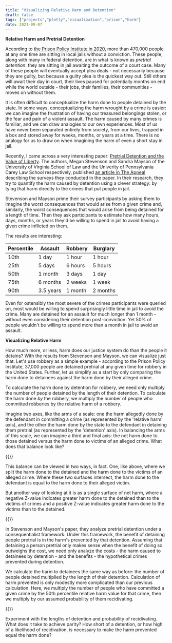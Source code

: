 ```yaml
---
title: "Visualizing Relative Harm and Detention"
draft: false
tags: ["projects","plotly","visualization","prison","harm"]
date: 2021-09-07
---
```

**Relative Harm and Pretrial Detention**

According to [the Prison Policy Institute in 2020](https://www.prisonpolicy.org/reports/pie2020.html), more than 470,000 people at any one time are sitting in local jails without a conviction. These people, along with many in federal detention, are in what is known as *pretrial detention*: they are sitting in jail awaiting the outcome of a court case. Many of these people will eventually accept plea deals - not necessarily because they are guilty, but because a guilty plea is the quickest way out. Still others will await their day in court, their lives paused for potentially months on end while the world outside - their jobs, their families, their communities - moves on without them.

It is often difficult to conceptualize the harm done to people detained by the state. In some ways, conceptualizing the harm wrought by a crime is easier: we can imagine the frustration of having our treasured belongings stolen, or the fear and pain of a violent assault. The harm caused by many crimes is familiar, and we can draw analogies to our own experiences. Most of us have never been separated entirely from society, from our lives, trapped in a box and stored away for weeks, months, or years at a time. There is no analogy for us to draw on when imagining the harm of even a short stay in jail.

Recently, I came across a very interesting paper: [Pretrial Detention and the Value of Liberty](https://papers.ssrn.com/sol3/papers.cfm?abstract_id=3787018). The authors, Megan Stevenson and Sandra Mayson of the University of Virginia School of Law and the Univerity of Pennsylvania Carey Law School respectively, published [an article in The Appeal](https://theappeal.org/virtually-no-one-is-dangerous-enough-to-justify-jail/) describing the surveys they conducted in the paper. In their research, they try to quantify the harm caused by detention using a clever strategy: by tying that harm directly to the crimes that put people in jail. 

Stevenson and Mayson prime their survey participants by asking them to imagine the worst consequences that would arise from a given crime and, similarly, the worst consequences that would arise from being detained for a length of time. Then they ask participants to estimate how many hours, days, months, or years they'd be willing to spend in jail to avoid having a given crime inflicted on them. 

The results are interesting:

| Percentile | Assault   | Robbery | Burglary |
|------------|-----------|---------|----------|
| 10th       | 1 day     | 1 hour  | 1 hour   |
| 25th       | 5 days    | 6 hours | 5 hours  |
| 50th       | 1 month   | 3 days  | 1 day    |
| 75th       | 6 months  | 2 weeks | 1 week   |
| 90th       | 3.5 years | 1 month | 2 months |

Even for ostensibly the most severe of the crimes participants were queried on, most would be willing to spend surprisingly little time in jail to avoid the crime. Many are detained for an assault for much longer than 1 month - without even considering their detention post-conviction. Yet 50% of people wouldn't be willing to spend more than a month in jail to avoid an assault. 

**Visualizing Relative Harm**

How much more, or less, harm does our justice system do than the people it detains? With the results from Stevenson and Mayson, we can visualize just that. Let's use robbery as a simple example - according to the Prison Policy Institute, 37,000 people are detained pretrial at any given time for robbery in the United States. Further, let us simplify as a start by only comparing the harm done to detainees against the harm done by their alleged crime.

To calculate the harm done by detention for robbery, we need only multiply the number of people detained by the length of their detention. To calculate the harm done *by* the robbery, we multiply the number of people who committed robberies by the relative harm of a robbery.

Imagine two axes, like the arms of a scale: one the harm allegedly done by the defendant in committing a crime (as represented by the 'relative harm' axis), and the other the harm done by the state to the defendant in detaining them pretrial (as represented by the 'detention' axis). In balancing the arms of this scale, we can imagine a third and final axis: the net harm done to those detained versus the harm done to victims of an alleged crime. What does that balance look like? 

{{<relharm3dseparate>}}

This balance can be viewed in two ways, in fact. One, like above, where we split the harm done to the detained and the harm done to the victims of an alleged crime. Where these two surfaces intersect, the harm done to the defendant is equal to the harm done to their alleged victim.

But another way of looking at it is as a single surface of net harm, where a negative Z-value indicates greater harm done to the detained than to the victims of crimes and a positive Z-value indicates greater harm done to the victims than to the detained.

{{<relharm3dnet>}}

In Stevenson and Mayson's paper, they analyze pretrial detention under a consequentialist framework. Under this framework, the benefit of detaining people pretrial is in the harm's prevented by that detention. Assuming that detaining a person pretrial only makes sense when the benefit of doing so outweighs the cost, we need only analyze the costs - the harm caused to detainees by detention - and the benefits - the hypothetical crimes prevented during detention. 

We calculate the harm to detainees the same way as before: the number of people detained multiplied by the length of their detention. Calculation of harm prevented is only modestly more complicated than our previous calculation. Here, we multiply the number of people who have committed a given crime by the 50th percentile relative harm value for that crime, then we multiply by our assumed probability of them recidivating. 

{{<harmbars>}}

Experiment with the lengths of detention and probability of recidivating. What does it take to achieve parity? How short of a detention, or how high of a likelihood of recidivation, is necessary to make the harm prevented equal the harm done? 



